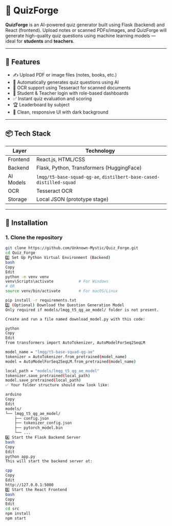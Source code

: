 # 🧠 QuizForge

**QuizForge** is an AI-powered quiz generator built using Flask (backend) and React (frontend). Upload notes or scanned PDFs/images, and QuizForge will generate high-quality quiz questions using machine learning models — ideal for **students** and **teachers**.

---

## 🚀 Features

- ✍️ Upload PDF or image files (notes, books, etc.)
- 🧠 Automatically generates quiz questions using AI
- 📸 OCR support using Tesseract for scanned documents
- 🔐 Student & Teacher login with role-based dashboards
- ✅ Instant quiz evaluation and scoring
- 🏆 Leaderboard by subject
- 🎨 Clean, responsive UI with dark background

---

## 📦 Tech Stack

| Layer     | Technology                                      |
|-----------|--------------------------------------------------|
| Frontend  | React.js, HTML/CSS                              |
| Backend   | Flask, Python, Transformers (HuggingFace)       |
| AI Models | `lmqg/t5-base-squad-qg-ae`, `distilbert-base-cased-distilled-squad` |
| OCR       | Tesseract OCR                                   |
| Storage   | Local JSON (prototype stage)                    |

---

## 🔧 Installation

### 1. Clone the repository

```bash
git clone https://github.com/Unknown-Mystic/Quiz_Forge.git
cd Quiz_Forge
2️⃣ Set Up Python Virtual Environment (Backend)
bash
Copy
Edit
python -m venv venv
venv\Scripts\activate           # For Windows
# OR
source venv/bin/activate        # For macOS/Linux

pip install -r requirements.txt
3️⃣ (Optional) Download the Question Generation Model
Only required if models/lmqg_t5_qg_ae_model/ folder is not present.

Create and run a file named download_model.py with this code:

python
Copy
Edit
from transformers import AutoTokenizer, AutoModelForSeq2SeqLM

model_name = "lmqg/t5-base-squad-qg-ae"
tokenizer = AutoTokenizer.from_pretrained(model_name)
model = AutoModelForSeq2SeqLM.from_pretrained(model_name)

local_path = "models/lmqg_t5_qg_ae_model"
tokenizer.save_pretrained(local_path)
model.save_pretrained(local_path)
✅ Your folder structure should now look like:

arduino
Copy
Edit
models/
└── lmqg_t5_qg_ae_model/
    ├── config.json
    ├── tokenizer_config.json
    ├── pytorch_model.bin
    └── ...
4️⃣ Start the Flask Backend Server
bash
Copy
Edit
python app.py
This will start the backend server at:

cpp
Copy
Edit
http://127.0.0.1:5000
5️⃣ Start the React Frontend
bash
Copy
Edit
cd src
npm install
npm start
